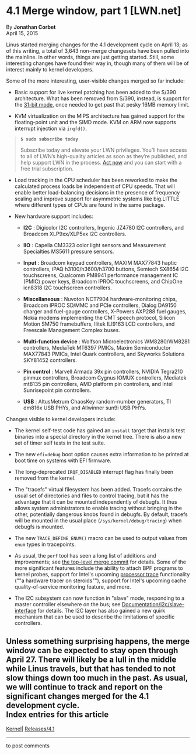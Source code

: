 # 4.1 Merge window, part 1 [LWN.net]

By **Jonathan Corbet**  
April 15, 2015 

Linus started merging changes for the 4.1 development cycle on April 13; as of this writing, a total of 3,643 non-merge changesets have been pulled into the mainline. In other words, things are just getting started. Still, some interesting changes have found their way in, though many of them will be of interest mainly to kernel developers. 

Some of the more interesting, user-visible changes merged so far include: 

  * Basic support for live kernel patching has been added to the S/390 architecture. What has been removed from S/390, instead, is support for the [31-bit mode](http://en.wikipedia.org/wiki/31-bit), once needed to get past that pesky 16MB memory limit. 

  * KVM virtualization on the MIPS architecture has gained support for the floating-point unit and the SIMD mode. KVM on ARM now supports interrupt injection via `irqfd()`. 

> **`$ sudo subscribe today`**
> 
> Subscribe today and elevate your LWN privileges. You’ll have access to all of LWN’s high-quality articles as soon as they’re published, and help support LWN in the process. [Act now](https://lwn.net/Promo/nst-sudo/claim) and you can start with a free trial subscription. 

  * Load tracking in the CPU scheduler has been reworked to make the calculated process loads be independent of CPU speeds. That will enable better load-balancing decisions in the presence of frequency scaling and improve support for asymmetric systems like big.LITTLE where different types of CPUs are found in the same package. 

  * New hardware support includes: 

    * **I2C** : Digicolor I2C controllers, Ingenic JZ4780 I2C controllers, and Broadcom XLP9xx/XLP5xx I2C controllers. 

    * **IIO** : Capella CM3323 color light sensors and Measurement Specialties MS5611 pressure sensors. 

    * **Input** : Broadcom keypad controllers, MAXIM MAX77843 haptic controllers, iPAQ h3100/h3600/h3700 buttons, Semtech SX8654 I2C touchscreens, Qualcomm PM8941 performance management IC (PMIC) power keys, Broadcom IPROC touchscreens, and ChipOne icn8318 I2C touchscreen controllers. 

    * **Miscellaneous** : Nuvoton NCT7904 hardware-monitoring chips, Broadcom IPROC SD/MMC and PCIe controllers, Dialog DA9150 charger and fuel-gauge controllers, X-Powers AXP288 fuel gauges, Nokia modems implementing the CMT speech protocol, Silicon Motion SM750 framebuffers, Ilitek ILI9163 LCD controllers, and Freescale Management Complex buses. 

    * **Multi-function device** : Wolfson Microelectronics WM8280/WM8281 controllers, MediaTek MT6397 PMICs, Maxim Semiconductor MAX77843 PMICs, Intel Quark controllers, and Skyworks Solutions SKY81452 controllers. 

    * **Pin control** : Marvell Armada 39x pin controllers, NVIDIA Tegra210 pinmux controllers, Broadcom Cygnus IOMUX controllers, Mediatek mt8135 pin controllers, AMD platform pin controllers, and Intel Sunrisepoint pin controllers. 

    * **USB** : AltusMetrum ChaosKey random-number generators, TI dm816x USB PHYs, and Allwinner sun9i USB PHYs. 




Changes visible to kernel developers include: 

  * The kernel self-test code has gained an `install` target that installs test binaries into a special directory in the kernel tree. There is also a new set of timer self tests in the test suite. 

  * The new `efi=debug` boot option causes extra information to be printed at boot time on systems with EFI firmware. 

  * The long-deprecated `IRQF_DISABLED` interrupt flag has finally been removed from the kernel. 

  * The "tracefs" virtual filesystem has been added. Tracefs contains the usual set of directories and files to control tracing, but it has the advantage that it can be mounted independently of debugfs. It thus allows system administrators to enable tracing without bringing in the other, potentially dangerous knobs found in debugfs. By default, tracefs will be mounted in the usual place (`/sys/kernel/debug/tracing`) when debugfs is mounted. 

  * The new `TRACE_DEFINE_ENUM()` macro can be used to output values from `enum` types in tracepoints. 

  * As usual, the `perf` tool has seen a long list of additions and improvements; see [the top-level merge commit](http://git.kernel.org/linus/6c8a53c9e6a151fffb07f8b4c34bd1e33dddd467) for details. Some of the more significant features include the ability to attach BPF programs to kernel probes, support for Intel's upcoming [processor trace](https://software.intel.com/en-us/blogs/2013/09/18/processor-tracing) functionality (""a hardware tracer on steroids""), support for Intel's upcoming cache quality-of-service monitoring feature, and more. 

  * The I2C subsystem can now function in "slave" mode, responding to a master controller elsewhere on the bus; see [Documentation/i2c/slave-interface](/Articles/640346/) for details. The I2C layer has also gained a new quirk mechanism that can be used to describe the limitations of specific controllers. 




Unless something surprising happens, the merge window can be expected to stay open through April 27. There will likely be a lull in the middle while Linus travels, but that has tended to not slow things down too much in the past. As usual, we will continue to track and report on the significant changes merged for the 4.1 development cycle.  
Index entries for this article  
---  
[Kernel](/Kernel/Index)| [Releases/4.1](/Kernel/Index#Releases-4.1)  
  


* * *

to post comments 
